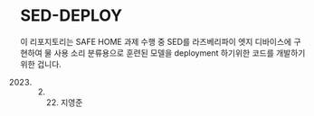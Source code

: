 # SED-DEPLOY

이 리포지토리는 SAFE HOME 과제 수행 중 SED를 라즈베리파이 엣지 디바이스에 구현하여 
물 사용 소리 분류용으로 훈련된 모델을 deployment 하기위한 코드를 개발하기 위한 겁니다. 

2023. 2. 22. 지영준
